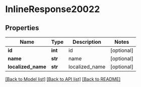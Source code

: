 # InlineResponse20022

## Properties
Name | Type | Description | Notes
------------ | ------------- | ------------- | -------------
**id** | **int** | id | [optional] 
**name** | **str** | name | [optional] 
**localized_name** | **str** | localized_name | [optional] 

[[Back to Model list]](../README.md#documentation-for-models) [[Back to API list]](../README.md#documentation-for-api-endpoints) [[Back to README]](../README.md)


